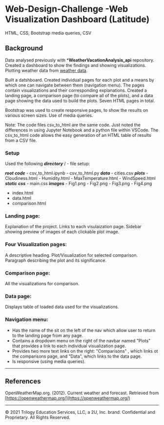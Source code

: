 # Web-Design-Challenge -Web Visualization Dashboard (Latitude)
HTML, CSS, Bootstrap media queries, CSV

## Background 
Data analysed previously with ***WeatherVacationAnalysis_api** repository. 
Created a dashboard to show the findings and showing visualizations.
Plotting weather data from [weather data](data/cities.csv).

Built a datshboard. Created individual pages for each plot and a means by which one can navigate between them (navigation menu). The pages contain visualizations and their corresponding explanations. Created a landing page, a comparison page (to compare all of the plots), and a data page showing the data used to build the plots. Seven HTML pages in total. 

Bootstrap was used to create responsive pages, to show the results on various screen sizes.
Use of media queries.

Note: The code files csv_to_html are the same code. Just noted the differences in using Jupyter Notebook and a python file within VSCode. 
The csv_to_html code allows the easy generation of an HTML table of results from a CSV file. 

### Setup
Used the following ***directory*** / - file setup:

***root***
    ***code*** 
            - csv_to_html.ipynb
            - csv_to_html.py
    ***data***
            - cities.csv
    ***plots***
            - Cloudiness.html
            - Humidity.html
            - MaxTemperature.html 
            - WindSpeed.html
    ***static***
                ***css***
                        - main.css
                ***images***
                        - Fig1.png
                        - Fig2.png
                        - Fig3.png
                        - Fig4.png
   - index.html
   - data.html
   - comparison.html
   
  ### Landing page:
  Explanation of the project.
  Links to each visulaization page. 
  Sidebar showing preview of images of each clickable plot image.
  
  ### Four Visualization pages:
  A descriptive heading.
  Plot/Visualization for selected comparison.
  Paragraph describing the plot and its significance.
  
  ### Comparison page:
  All the visualizations for comparison.
  
  ### Data page:
  Displays table of loaded data used for the visualizations.
    
  ### Navigation menu:
  - Has the name of the sit on the left of the nav which allow user to return to the landing page from any page. 
  - Contains a dropdown menu on the right of the navbar named "Plots" that provides a link to each individual visualization page. 
  - Provides two more text links on the right: "Comparisons" , which links ot the comparisons page, and "Data", which links to the data page.
  - Is responsive (using media queries).
  
        
    

- - -

## References

OpenWeatherMap.org. (2012). Сurrent weather and forecast. Retrieved from [https://openweathermap.org/](https://openweathermap.org/)

- - -

© 2021 Trilogy Education Services, LLC, a 2U, Inc. brand. Confidential and Proprietary. All Rights Reserved.


